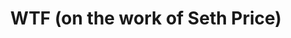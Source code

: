 ---
ee_id: '4358'
site: '1'
type: '2'
long_id: 2016-060 WTF
url: 2016-060-wtf
year: '2016'
medium: Essay
commission:
add_credit:
dims:
pitch: 'Short essay on Seth Prices wrk, published in Seth Price: Social Synthetic
  :)'
ps:
live_url:
related:
title: WTF (on the work of Seth Price)
youtube:
imgs: WTF-2016-060-database-ih--IjMz.jpg
subheading:
year2: '2016'
download: wtf-2016-060-digital-master-ih.pdf
add_credits:
related_code:
! '':
layout: things-i-made
---